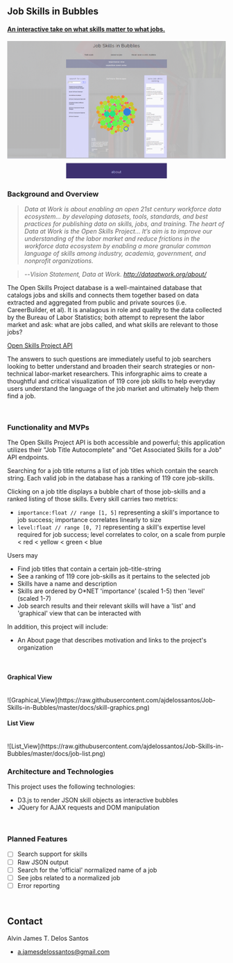 ## Job Skills in Bubbles

#### [An interactive take on what skills matter to what jobs.](https://ajdelossantos.github.io/Job-Skills-in-Bubbles/)

![Welcome](https://raw.githubusercontent.com/ajdelossantos/Job-Skills-in-Bubbles/master/docs/welcome.png)

### Background and Overview

> _Data at Work is about enabling an open 21st century workforce data
> ecosystem... by developing datasets, tools, standards, and best practices for
> publishing data on skills, jobs, and training. The heart of Data at Work is
> the Open Skills Project... It’s aim is to improve our understanding of the
> labor market and reduce frictions in the workforce data ecosystem by enabling
> a more granular common language of skills among industry, academia,
> government, and nonprofit organizations._

> --<cite>Vision Statement, Data at Work. http://dataatwork.org/about/</cite>

The Open Skills Project database is a well-maintained database that catalogs
jobs and skills and connects them together based on data extracted and
aggregated from public and private sources (i.e. CareerBuilder, et al). It is
analagous in role and quality to the data collected by the Bureau of Labor
Statistics; both attempt to represent the labor market and ask: what are jobs
called, and what skills are relevant to those jobs?

[Open Skills Project API](http://api.dataatwork.org/v1/spec/)

The answers to such questions are immediately useful to job searchers looking to
better understand and broaden their search strategies or non-technical
labor-market researchers. This inforgraphic aims to create a thoughtful and
critical visualization of 119 core job skills to help everyday users understand
the language of the job market and ultimately help them find a job.

<br>

### Functionality and MVPs

The Open Skills Project API is both accessible and powerful; this application
utilizes their "Job Title Autocomplete" and "Get Associated Skills for a Job"
API endpoints.

Searching for a job title returns a list of job titles which contain the search
string. Each valid job in the database has a ranking of 119 core job-skills.

Clicking on a job title displays a bubble chart of those job-skills and a ranked
listing of those skills. Every skill carries two metrics:

* `importance:float // range [1, 5]` representing a skill's importance to job
  success; importance correlates linearly to size
* `level:float // range [0, 7]` representing a skill's expertise level required
  for job success; level correlates to color, on a scale from purple < red <
  yellow < green < blue

Users may

* Find job titles that contain a certain job-title-string
* See a ranking of 119 core job-skills as it pertains to the selected job
* Skills have a name and description
* Skills are ordered by O\*NET 'importance' (scaled 1-5) then 'level' (scaled
  1-7)
* Job search results and their relevant skills will have a 'list' and
  'graphical' view that can be interacted with

In addition, this project will include:

* An About page that describes motivation and links to the project's
  organization

<br>

#### Graphical View

<br>
![Graphical_View](https://raw.githubusercontent.com/ajdelossantos/Job-Skills-in-Bubbles/master/docs/skill-graphics.png)
<br>

#### List View

<br>
![List_View](https://raw.githubusercontent.com/ajdelossantos/Job-Skills-in-Bubbles/master/docs/job-list.png)
<br>

### Architecture and Technologies

This project uses the following technologies:

* D3.js to render JSON skill objects as interactive bubbles
* JQuery for AJAX requests and DOM manipulation

<br>

### Planned Features

* [ ] Search support for skills
* [ ] Raw JSON output
* [ ] Search for the 'official' normalized name of a job
* [ ] See jobs related to a normalized job
* [ ] Error reporting

<br>

## Contact

Alvin James T. Delos Santos

* a.jamesdelossantos@gmail.com
